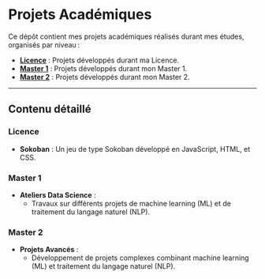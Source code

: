 # Projets Académiques

Ce dépôt contient mes projets académiques réalisés durant mes études, organisés par niveau :

- [**Licence**](./Projet%20Licence) : Projets développés durant ma Licence.
- [**Master 1**](./Projet%20Master1) : Projets développés durant mon Master 1.
- [**Master 2**](./Projet%20Master2) : Projets développés durant mon Master 2.

---

## Contenu détaillé

### Licence
- **Sokoban** : Un jeu de type Sokoban développé en JavaScript, HTML, et CSS.

### Master 1
- **Ateliers Data Science** :
  - Travaux sur différents projets de machine learning (ML) et de traitement du langage naturel (NLP).

### Master 2
- **Projets Avancés** :
  - Développement de projets complexes combinant machine learning (ML) et traitement du langage naturel (NLP).
